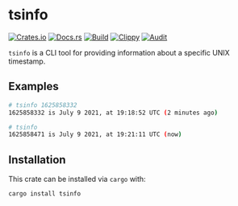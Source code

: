# tsinfo
[![Crates.io](https://img.shields.io/crates/v/tsinfo)](https://crates.io/crates/tsinfo) 
[![Docs.rs](https://docs.rs/tsinfo/badge.svg)](https://docs.rs/tsinfo) 
[![Build](https://github.com/Ewpratten/tsinfo/actions/workflows/build.yml/badge.svg)](https://github.com/Ewpratten/tsinfo/actions/workflows/build.yml)
[![Clippy](https://github.com/Ewpratten/tsinfo/actions/workflows/clippy.yml/badge.svg)](https://github.com/Ewpratten/tsinfo/actions/workflows/clippy.yml)
[![Audit](https://github.com/Ewpratten/tsinfo/actions/workflows/audit.yml/badge.svg)](https://github.com/Ewpratten/tsinfo/actions/workflows/audit.yml)


`tsinfo` is a CLI tool for providing information about a specific UNIX timestamp.

## Examples

```sh
# tsinfo 1625858332
1625858332 is July 9 2021, at 19:18:52 UTC (2 minutes ago)
```

```sh
# tsinfo
1625858471 is July 9 2021, at 19:21:11 UTC (now)
```

## Installation

This crate can be installed via `cargo` with:

```sh
cargo install tsinfo
```

